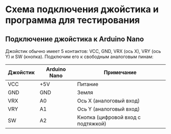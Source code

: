 # Схема подключения джойстика и программа для тестирования

## Подключение джойстика к Arduino Nano

Джойстик обычно имеет 5 контактов: VCC, GND, VRX (ось X), VRY (ось Y) и SW (кнопка). Подключим его к свободным аналоговым пинам:

|Джойстик|Arduino Nano|Примечание|
|-|-|-|
|VCC|+5V|Питание|
|GND|GND|Земля|
|VRX|A0|Ось X (аналоговый вход)|
|VRY|A1|Ось Y (аналоговый вход)|
|SW|A2|Кнопка (цифровой вход с подтяжкой)|

